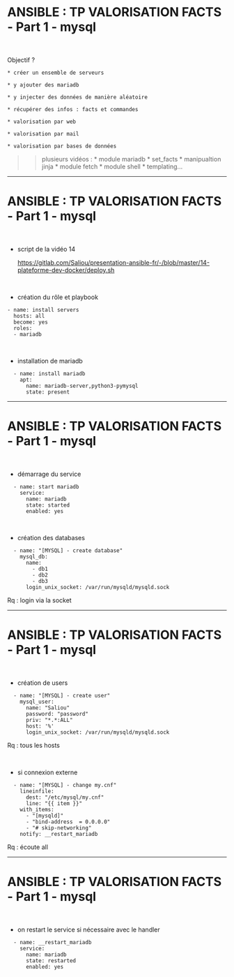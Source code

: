 

# ANSIBLE : TP VALORISATION FACTS - Part 1 - mysql

<br>

Objectif ?

	* créer un ensemble de serveurs

	* y ajouter des mariadb

	* y injecter des données de manière aléatoire

	* récupérer des infos : facts et commandes

	* valorisation par web

	* valorisation par mail

	* valorisation par bases de données


>> plusieurs vidéos :
		* module mariadb
		* set_facts
		* manipualtion jinja
		* module fetch
		* module shell
		* templating...

----------------------------------------------------------------------------

# ANSIBLE : TP VALORISATION FACTS - Part 1 - mysql


<br>

* script de la vidéo 14

	https://gitlab.com/Saliou/presentation-ansible-fr/-/blob/master/14-plateforme-dev-docker/deploy.sh

<br>

* création du rôle et playbook

```
- name: install servers
  hosts: all
  become: yes
  roles:
  - mariadb
```

<br>

* installation de mariadb

```
  - name: install mariadb
    apt: 
      name: mariadb-server,python3-pymysql
      state: present
```

----------------------------------------------------------------------------

# ANSIBLE : TP VALORISATION FACTS - Part 1 - mysql

<br>

* démarrage du service

```
  - name: start mariadb
    service:
      name: mariadb
      state: started
      enabled: yes
```

<br>

* création des databases


```
  - name: "[MYSQL] - create database"
    mysql_db:
      name:
        - db1
        - db2
        - db3
      login_unix_socket: /var/run/mysqld/mysqld.sock
```

Rq : login via la socket

----------------------------------------------------------------------------

# ANSIBLE : TP VALORISATION FACTS - Part 1 - mysql

<br>

* création de users

```
  - name: "[MYSQL] - create user"
    mysql_user:
      name: "Saliou"
      password: "password"
      priv: "*.*:ALL"
      host: '%'
      login_unix_socket: /var/run/mysqld/mysqld.sock
``` 

Rq : tous les hosts

<br>

* si connexion externe

```
  - name: "[MYSQL] - change my.cnf"
    lineinfile:
      dest: "/etc/mysql/my.cnf"
      line: "{{ item }}"
    with_items:
      - "[mysqld]"
      - "bind-address  = 0.0.0.0"
      - "# skip-networking"
    notify: __restart_mariadb
```

Rq : écoute all

----------------------------------------------------------------------------

# ANSIBLE : TP VALORISATION FACTS - Part 1 - mysql


<br>

* on restart le service si nécessaire avec le handler

```
  - name: __restart_mariadb
    service:
      name: mariadb
      state: restarted
      enabled: yes
```

